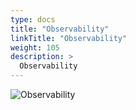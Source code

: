 ```yaml
---
type: docs
title: "Observability"
linkTitle: "Observability"
weight: 105
description: >
  Observability
---
```


![Observability](/images/bootcamp-slides/microservices-bootcamp/Slide105.PNG)
